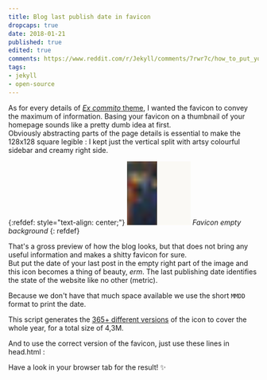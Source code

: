 ```yaml
---
title: Blog last publish date in favicon
dropcaps: true
date: 2018-01-21
published: true
edited: true
comments: https://www.reddit.com/r/Jekyll/comments/7rwr7c/how_to_put_your_blog_last_publish_date_in_favicon/
tags:
- jekyll
- open-source
---
```


As for every details of [*Ex commito* theme](https://github.com/Kraymer/kraymer.github.com), I wanted the favicon to convey the maximum of information.
Basing your favicon on a thumbnail of your homepage sounds like a pretty dumb idea at first.  
Obviously abstracting parts of the page details is essential to make the 128x128 square legible : I kept just the vertical split with artsy colourful sidebar and creamy right side. 

{:refdef: style="text-align: center;"}
![empty favicon](/public/img/favicon.png)
*Favicon empty background*
{: refdef}

That's a gross preview of how the blog looks, but that does not bring any useful information and makes a shitty favicon for sure.  
But put the date of your last post in the empty right part of the image and this icon becomes a thing of beauty, *erm*. The last publishing date identifies the state of the website like no other (metric). 

Because we don't have that much space available we use the short `MMDD` format to print the date. 

<script src="https://gist.github.com/Kraymer/d014b40303dbfa4dda423efe5dba7a01.js"></script>

This script generates the [365+ different versions](https://github.com/Kraymer/bulkdata/tree/master/excommito) of the icon to cover the whole year, for a total size of 4,3M.

And to use the correct version of the favicon, just use these lines in head.html :

<script src="https://gist.github.com/Kraymer/83a83592711b1d9967b2c4f30a56621a.js"></script>

Have a look in your browser tab for the result! :sparkles:

